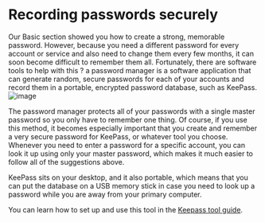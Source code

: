 [Title]: # (Grabación de contraseñas de forma segura)
[Difficulty]: # (Avanzado)
[Order]: # (0)

# Recording passwords securely

Our Basic section showed you how to create a strong, memorable password. However, because you need a different password for every account or service and also need to change them every few months, it can soon become difficult to remember them all. Fortunately, there are software tools to help with this ? a password manager is a software application that can generate random, secure passwords for each of your accounts and record them in a portable, encrypted password database, such as KeePass.
![image](password_adv1.png)

The password manager protects all of your passwords with a single master password so you only have to remember one thing. Of course, if you use this method, it becomes especially important that you create and remember a very secure password for KeePass, or whatever tool you choose. Whenever you need to enter a password for a specific account, you can look it up using only your master password, which makes it much easier to follow all of the suggestions above.

KeePass sits on your desktop, and it also portable, which means that you can put the database on a USB memory stick in case you need to look up a password while you are away from your primary computer.

You can learn how to set up and use this tool in the [Keepass tool guide](umbrella://lesson/keepassx).